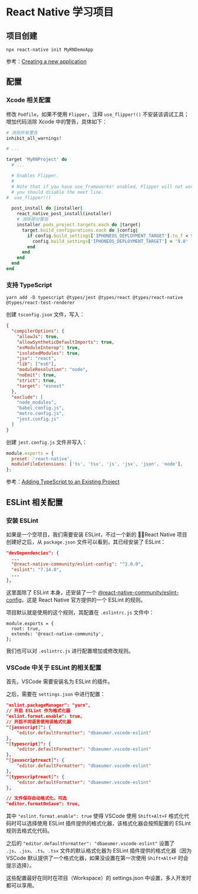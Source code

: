 # React Native 学习项目

## 项目创建

```
npx react-native init MyRNDemoApp
```

参考：[Creating a new application](https://reactnative.dev/docs/environment-setup#creating-a-new-application)

## 配置

### Xcode 相关配置

修改 `Podfile`，如果不使用 `Flipper`，注释 `use_flipper!()` 不安装该调试工具；增加代码消除 Xcode 中的警告，具体如下：

``` ruby
# 消除所有警告
inhibit_all_warnings!

# ...

target 'MyRNProject' do
  # ...

  # Enables Flipper.
  #
  # Note that if you have use_frameworks! enabled, Flipper will not work and
  # you should disable the next line.
#  use_flipper!()

  post_install do |installer|
    react_native_post_install(installer)
    # 消除部分警告
    installer.pods_project.targets.each do |target|
      target.build_configurations.each do |config|
        if config.build_settings['IPHONEOS_DEPLOYMENT_TARGET'].to_f < 9.0
          config.build_settings['IPHONEOS_DEPLOYMENT_TARGET'] = '9.0'
        end
      end
    end
  end
end
```

### 支持 TypeScript

```
yarn add -D typescript @types/jest @types/react @types/react-native @types/react-test-renderer
```

创建 `tsconfig.json` 文件，写入：

``` json
{
  "compilerOptions": {
    "allowJs": true,
    "allowSyntheticDefaultImports": true,
    "esModuleInterop": true,
    "isolatedModules": true,
    "jsx": "react",
    "lib": ["es6"],
    "moduleResolution": "node",
    "noEmit": true,
    "strict": true,
    "target": "esnext"
  },
  "exclude": [
    "node_modules",
    "babel.config.js",
    "metro.config.js",
    "jest.config.js"
  ]
}
```

创建 `jest.config.js` 文件并写入：

``` javascript
module.exports = {
  preset: 'react-native',
  moduleFileExtensions: ['ts', 'tsx', 'js', 'jsx', 'json', 'node'],
};
```

参考：[Adding TypeScript to an Existing Project](https://reactnative.dev/docs/typescript#adding-typescript-to-an-existing-project)

## ESLint 相关配置

### 安装 ESLint

如果是一个空项目，我们需要安装 ESLint，不过一个新的 React Native 项目创建好之后，从 `package.json` 文件可以看到，其已经安装了 ESLint：

``` json
"devDependencies": {
  ...
  "@react-native-community/eslint-config": "^2.0.0",
  "eslint": "7.14.0",
  ...
},
```

这里面除了 ESLint 本身，还安装了一个 [@react-native-community/eslint-config](https://github.com/facebook/react-native/tree/master/packages/eslint-config-react-native-community#readme)，这是 React Native 官方提供的一个 ESLint 的规则。

项目默认就是使用的这个规则，其配置在 `.eslintrc.js` 文件中：

```
module.exports = {
  root: true,
  extends: '@react-native-community',
};

```

我们也可以对 `.eslintrc.js` 进行配置增加或修改规则。

### VSCode 中关于 ESLint 的相关配置

首先，VSCode 需要安装名为 ESLint 的插件。

之后，需要在 `settings.json` 中进行配置：

``` json
"eslint.packageManager": "yarn",
// 开启 ESLint 作为格式化器
"eslint.format.enable": true,
// 开启不同语言使用该格式化器
"[javascript]": {
    "editor.defaultFormatter": "dbaeumer.vscode-eslint"
},
"[typescript]": {
    "editor.defaultFormatter": "dbaeumer.vscode-eslint"
},
"[javascriptreact]": {
    "editor.defaultFormatter": "dbaeumer.vscode-eslint"
},
"[typescriptreact]": {
    "editor.defaultFormatter": "dbaeumer.vscode-eslint"
},

// 文件保存自动格式化，可选
"editor.formatOnSave": true,
```

其中 `"eslint.format.enable": true` 使得 VSCode 使用 `Shift+Alt+F` 格式化代码时可以选择使用 ESLint 插件提供的格式化器，该格式化器会按照配置的 ESLint 规则去格式化代码。

之后的 `"editor.defaultFormatter": "dbaeumer.vscode-eslint"` 设置了 `.js`、`.jsx`、`.ts`、`.tsx` 文件的默认格式化器为 ESLint 插件提供的格式化器（因为 VSCode 默认提供了一个格式化器，如果没设置在第一次使用 `Shift+Alt+F` 时会提示选择）。

这些配置最好在同时在项目（Workspace）的 settings.json 中设置，多人开发时都可以享用。

